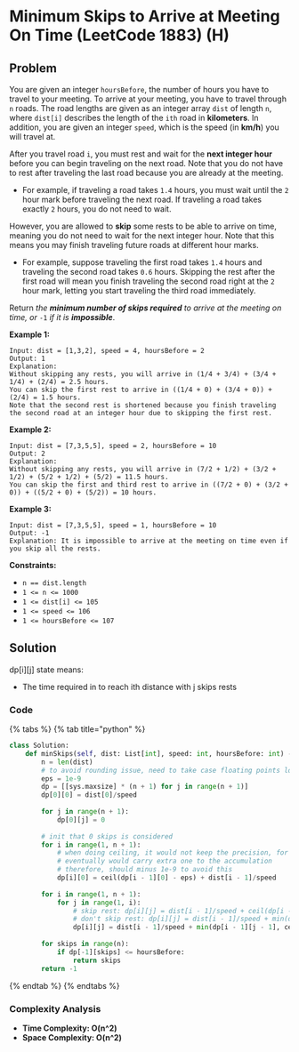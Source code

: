 # Minimum Skips to Arrive at Meeting On Time (LeetCode 1883) (H)

## Problem

You are given an integer `hoursBefore`, the number of hours you have to travel to your meeting. To arrive at your meeting, you have to travel through `n` roads. The road lengths are given as an integer array `dist` of length `n`, where `dist[i]` describes the length of the `ith` road in **kilometers**. In addition, you are given an integer `speed`, which is the speed (in **km/h**) you will travel at.

After you travel road `i`, you must rest and wait for the **next integer hour** before you can begin traveling on the next road. Note that you do not have to rest after traveling the last road because you are already at the meeting.

* For example, if traveling a road takes `1.4` hours, you must wait until the `2` hour mark before traveling the next road. If traveling a road takes exactly `2` hours, you do not need to wait.

However, you are allowed to **skip** some rests to be able to arrive on time, meaning you do not need to wait for the next integer hour. Note that this means you may finish traveling future roads at different hour marks.

* For example, suppose traveling the first road takes `1.4` hours and traveling the second road takes `0.6` hours. Skipping the rest after the first road will mean you finish traveling the second road right at the `2` hour mark, letting you start traveling the third road immediately.

Return _the **minimum number of skips required** to arrive at the meeting on time, or_ `-1` _if it is **impossible**_.

**Example 1:**

```
Input: dist = [1,3,2], speed = 4, hoursBefore = 2
Output: 1
Explanation:
Without skipping any rests, you will arrive in (1/4 + 3/4) + (3/4 + 1/4) + (2/4) = 2.5 hours.
You can skip the first rest to arrive in ((1/4 + 0) + (3/4 + 0)) + (2/4) = 1.5 hours.
Note that the second rest is shortened because you finish traveling the second road at an integer hour due to skipping the first rest.
```

**Example 2:**

```
Input: dist = [7,3,5,5], speed = 2, hoursBefore = 10
Output: 2
Explanation:
Without skipping any rests, you will arrive in (7/2 + 1/2) + (3/2 + 1/2) + (5/2 + 1/2) + (5/2) = 11.5 hours.
You can skip the first and third rest to arrive in ((7/2 + 0) + (3/2 + 0)) + ((5/2 + 0) + (5/2)) = 10 hours.
```

**Example 3:**

```
Input: dist = [7,3,5,5], speed = 1, hoursBefore = 10
Output: -1
Explanation: It is impossible to arrive at the meeting on time even if you skip all the rests.
```

**Constraints:**

* `n == dist.length`
* `1 <= n <= 1000`
* `1 <= dist[i] <= 105`
* `1 <= speed <= 106`
* `1 <= hoursBefore <= 107`

## Solution&#x20;

dp\[i]\[j] state means:&#x20;

* The time required in to reach ith distance with j skips rests

### Code

{% tabs %}
{% tab title="python" %}
```python
class Solution:
    def minSkips(self, dist: List[int], speed: int, hoursBefore: int) -> int:
        n = len(dist)
        # to avoid rounding issue, need to take case floating points low bits
        eps = 1e-9
        dp = [[sys.maxsize] * (n + 1) for j in range(n + 1)]
        dp[0][0] = dist[0]/speed
        
        for j in range(n + 1):
            dp[0][j] = 0
        
        # init that 0 skips is considered
        for i in range(1, n + 1):
            # when doing ceiling, it would not keep the precision, for those bits low enough would round up
            # eventually would carry extra one to the accumulation
            # therefore, should minus 1e-9 to avoid this
            dp[i][0] = ceil(dp[i - 1][0] - eps) + dist[i - 1]/speed
        
        for i in range(1, n + 1):
            for j in range(1, i):
                # skip rest: dp[i][j] = dist[i - 1]/speed + ceil(dp[i -1][j])
                # don't skip rest: dp[i][j] = dist[i - 1]/speed + min(dp[i - 1][j - 1]
                dp[i][j] = dist[i - 1]/speed + min(dp[i - 1][j - 1], ceil(dp[i -1][j] - eps))
        
        for skips in range(n):
            if dp[-1][skips] <= hoursBefore:
                return skips
        return -1
```
{% endtab %}
{% endtabs %}

### Complexity Analysis

* **Time Complexity: O(n^2)**
* **Space Complexity: O(n^2)**
